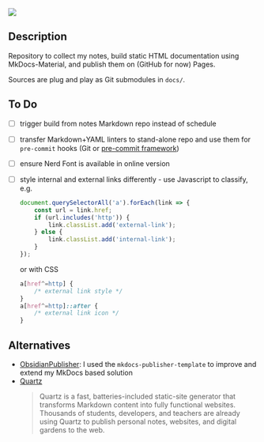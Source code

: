 <img src="https://img.shields.io/badge/Material_for_MkDocs-526CFE?style=for-the-badge&logo=MaterialForMkDocs&logoColor=white" />

## Description

Repository to collect my notes, build static HTML documentation using MkDocs-Material, and publish them on (GitHub for now) Pages.

Sources are plug and play as Git submodules in `docs/`.


## To Do

- [ ] trigger build from notes Markdown repo instead of schedule
- [ ] transfer Markdown+YAML linters to stand-alone repo and use them for `pre-commit` hooks (Git or [pre-commit framework](https://pre-commit.com/))
- [ ] ensure Nerd Font is available in online version
- [ ] style internal and external links differently - use Javascript to classify, e.g.

    ```js
    document.querySelectorAll('a').forEach(link => {
        const url = link.href;
        if (url.includes('http')) {
            link.classList.add('external-link');
        } else {
            link.classList.add('internal-link');
        }
    });
    ```

    or with CSS

    ```css
    a[href^=http] {
        /* external link style */
    }
    a[href^=http]::after {
        /* external link icon */
    }
    ```


## Alternatives

- [ObsidianPublisher](https://github.com/ObsidianPublisher/mkdocs-publisher-template): I used the `mkdocs-publisher-template` to improve and extend my MkDocs based solution
- [Quartz](https://quartz.jzhao.xyz/)
    > Quartz is a fast, batteries-included static-site generator that transforms Markdown content into fully functional websites. Thousands of students, developers, and teachers are already using Quartz to publish personal notes, websites, and digital gardens to the web.
